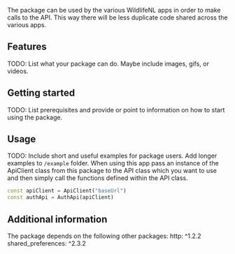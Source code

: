 <!--
This README describes the package. If you publish this package to pub.dev,
this README's contents appear on the landing page for your package.

For information about how to write a good package README, see the guide for
[writing package pages](https://dart.dev/tools/pub/writing-package-pages).

For general information about developing packages, see the Dart guide for
[creating packages](https://dart.dev/guides/libraries/create-packages)
and the Flutter guide for
[developing packages and plugins](https://flutter.dev/to/develop-packages).
-->

The package can be used by the various WildlifeNL apps in order to make calls to the API. This way there will be less duplicate code shared across the various apps.

## Features

TODO: List what your package can do. Maybe include images, gifs, or videos.

## Getting started

TODO: List prerequisites and provide or point to information on how to
start using the package.

## Usage

TODO: Include short and useful examples for package users. Add longer examples
to `/example` folder.
When using this app pass an instance of the ApiClient class from this package to the API class which you want to use and then simply call the functions defined within the API class.

```dart
const apiClient = ApiClient("baseUrl")
const authApi = AuthApi(apiClient)
```

## Additional information
The package depends on the following other packages:
http: ^1.2.2
shared_preferences: ^2.3.2
